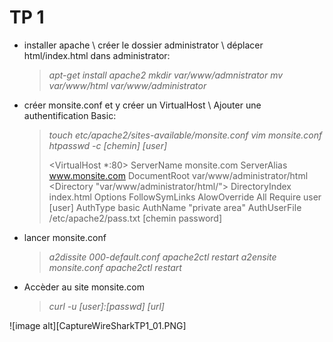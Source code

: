 # **TP 1**

- installer apache \ créer le dossier administrator \ déplacer html/index.html dans administrator: 
    >*apt-get install apache2*
    *mkdir var/www/admnistrator*
    *mv var/www/html var/www/administrator*
    
- créer monsite.conf et y créer un VirtualHost \ Ajouter une authentification Basic:
    >*touch etc/apache2/sites-available/monsite.conf*
    >*vim monsite.conf*
    >*htpasswd -c [chemin] [user]*
    >
    ><VirtualHost *:80>
    >ServerName monsite.com
    >ServerAlias www.monsite.com
    >DocumentRoot var/www/administrator/html
    ><Directory "var/www/administrator/html/">
    >DirectoryIndex index.html
    >Options FollowSymLinks
    >AlowOverride All
    >Require user [user] 
    >AuthType basic
    >AuthName "private area"
    >AuthUserFile /etc/apache2/pass.txt [chemin password]
    ></Directory>
    ></VirtualHost>

- lancer monsite.conf

    >*a2dissite 000-default.conf*
    >*apache2ctl restart*
    >*a2ensite monsite.conf*
    >*apache2ctl restart*

- Accèder au site monsite.com 
    >*curl -u [user]:[passwd] [url]*

![image alt][CaptureWireSharkTP1_01.PNG]